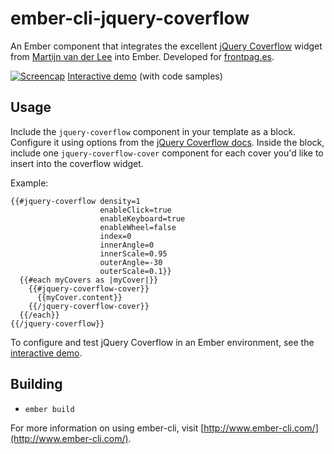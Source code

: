 # ember-cli-jquery-coverflow

An Ember component that integrates the excellent [jQuery Coverflow](http://vanderlee.github.io/coverflow/) widget from [Martijn van der Lee](http://martijn.vanderlee.com) into Ember. Developed for [frontpag.es](http://frontpag.es).

[![Screencap](https://raw.githubusercontent.com/jessepinho/ember-cli-jquery-coverflow/master/screencap.gif)](http://jessepinho.github.io/ember-cli-jquery-coverflow/)
[Interactive demo](http://jessepinho.github.io/ember-cli-jquery-coverflow/) (with code samples)

## Usage

Include the `jquery-coverflow` component in your template as a block. Configure it using options from the [jQuery Coverflow docs](http://vanderlee.github.io/coverflow/). Inside the block, include one `jquery-coverflow-cover` component for each cover you'd like to insert into the coverflow widget.

Example:

```Handlebars
{{#jquery-coverflow density=1
                    enableClick=true
                    enableKeyboard=true
                    enableWheel=false
                    index=0
                    innerAngle=0
                    innerScale=0.95
                    outerAngle=-30
                    outerScale=0.1}}
  {{#each myCovers as |myCover|}}
    {{#jquery-coverflow-cover}}
      {{myCover.content}}
    {{/jquery-coverflow-cover}}
  {{/each}}
{{/jquery-coverflow}}
```

To configure and test jQuery Coverflow in an Ember environment, see the [interactive demo](http://jessepinho.github.io/ember-cli-jquery-coverflow/).

## Building

* `ember build`

For more information on using ember-cli, visit [http://www.ember-cli.com/](http://www.ember-cli.com/).
